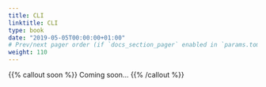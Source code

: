 ```yaml
---
title: CLI
linktitle: CLI
type: book
date: "2019-05-05T00:00:00+01:00"
# Prev/next pager order (if `docs_section_pager` enabled in `params.toml`)
weight: 110
---
```


{{% callout soon %}}
Coming soon...
{{% /callout %}}
